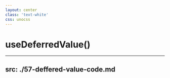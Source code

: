 ```yaml
---
layout: center
class: 'text-white'
css: unocss
---
```


# useDeferredValue()

---
src: ./57-deffered-value-code.md
---
